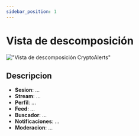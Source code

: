 ```yaml
---
sidebar_position: 1
---
```


# Vista de descomposición

!["Vista de descomposición CryptoAlerts"](/img/plantuml/modules.png)

## Descripcion

* **Sesion**: ...
* **Stream**: ...
* **Perfil**: ...
* **Feed**: ...
* **Buscador**: ...
* **Notificaciones**: ...
* **Moderacion**: ...